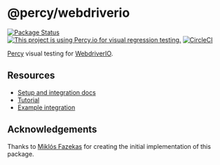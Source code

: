 # @percy/webdriverio

[![Package Status](https://img.shields.io/npm/v/@percy/percy-webdriverio.svg)](https://www.npmjs.com/package/@percy/percy-webdriverio) [![This project is using Percy.io for visual regression testing.](https://percy.io/static/images/percy-badge.svg)](https://percy.io/percy/percy-webdriverio) [![CircleCI](https://circleci.com/gh/percy/percy-webdriverio.svg?style=svg)](https://circleci.com/gh/percy/percy-webdriverio)

[Percy](https://percy.io) visual testing for [WebdriverIO](http://webdriver.io/).

## Resources

* [Setup and integration docs](https://docs.percy.io/docs/webdriverio)
* [Tutorial](https://docs.percy.io/docs/webdriverio-tutorial)
* [Example integration](https://github.com/percy/example-webdriverio)

## Acknowledgements

Thanks to [Miklós Fazekas](https://github.com/mfazekas) for creating the initial implementation of this package.
